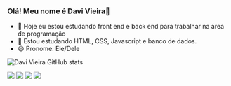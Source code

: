 ### Olá! Meu nome é Davi Vieira👋



- 🔭 Hoje eu estou estudando front end e back end para trabalhar na área de programação
- 🌱 Estou estudando HTML, CSS, Javascript e banco de dados.
- 😄 Pronome: Ele/Dele

![Davi Vieira GitHub stats](https://github-readme-stats.vercel.app/api?username=Davivieira&theme=dark&show_icons=true)
<div>
<a href= "https://www.linkedin.com/in/davi-vieira-b033aa232/"> <img src = "https://img.shields.io/badge/LinkedIn-0077B5?style=for-the-badge&logo=linkedin&logoColor=white" target="_blank"></a>
<a href= "https://www.instagram.com/sdavivieira/"> <img src = "https://img.shields.io/badge/Instagram-E4405F?style=for-the-badge&logo=instagram&logoColor=white" target="_blank"></a>
<a href= "https://www.facebook.com/davi.vieira.5/"> <img src = "https://img.shields.io/badge/Facebook-1877F2?style=for-the-badge&logo=facebook&logoColor=white" target="_blank"></a>
<a href= "https://twitter.com/sdavivieira"> <img src = "https://img.shields.io/badge/Twitter-1DA1F2?style=for-the-badge&logo=twitter&logoColor=white" target="_blank"></a>

